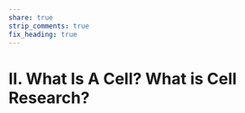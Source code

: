 ```yaml
---
share: true
strip_comments: true
fix_heading: true
---
```

# II. What Is A Cell? What is Cell Research?


